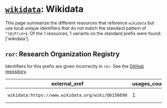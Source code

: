 # [`wikidata`](https://bioregistry.io/wikidata): Wikidata

This page summarize the different resources that reference `wikidata`
but use local unique identifiers that do not match the standard pattern of
`^(Q|P)\d+$`. Of the 1 resources,
1 variants on the standard prefix were found: ['wikidata'].

## `ror`: Research Organization Registry

Identifiers for this prefix are given incorrectly in `ror`. See the [GitHub repository](https://github.com/ror-community).

| external_xref                                     |   usages_count | usages                                                 |
|---------------------------------------------------|----------------|--------------------------------------------------------|
| `wikidata:https://www.wikidata.org/wiki/Q6156698` |              1 | [https://ror.org/0481m0575](https://ror.org/0481m0575) |

